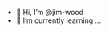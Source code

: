 - 👋 Hi, I’m @jim-wood
- 🌱 I’m currently learning ...


<!---
jim-wood/jim-wood is a ✨ special ✨ repository because its `README.md` (this file) appears on your GitHub profile.
You can click the Preview link to take a look at your changes.
--->
